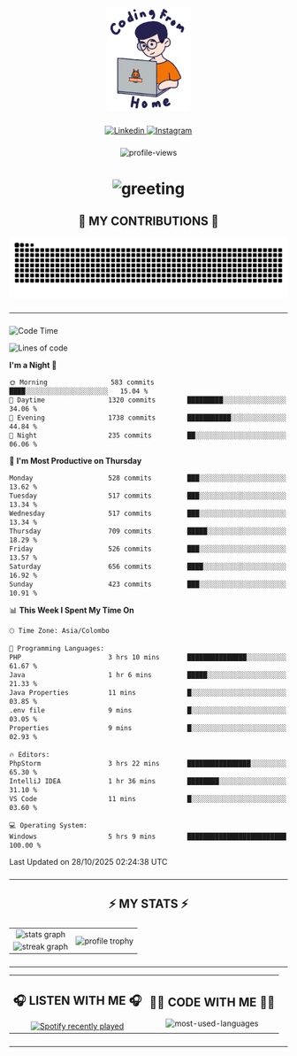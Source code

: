 <div align="center">
    <img width="150" src="./assets/top.gif" alt="top-image"/>
</div>

###    

<div align="center">
    <a href="https://www.linkedin.com/in/nureka-rodrigo/" target="_blank">
        <img src="https://user-images.githubusercontent.com/74038190/235294012-0a55e343-37ad-4b0f-924f-c8431d9d2483.gif" width="50px" alt="Linkedin"/>
    </a>
    <a href="https://www.instagram.com/nureka_rodrigo/" target="_blank">
        <img src="https://user-images.githubusercontent.com/74038190/235294013-a33e5c43-a01c-43f6-b44d-a406d8b4ab75.gif" width="50px"  alt="Instagram"/>
    </a>
</div>

###    

<div align="center">
    <img src="https://komarev.com/ghpvc/?username=nureka-rodrigo&color=blue" alt="profile-views"/>
</div> 

###    

<h1 align="center">
    <img src="https://readme-typing-svg.herokuapp.com/?font=Righteous&size=35&center=true&vCenter=true&width=500&height=70&duration=4000&lines=Hi+There!+👋;+I'm+Nureka+Rodrigo!;" alt="greeting"/>
</h1> 

###

<h2 align="center">🐍 MY CONTRIBUTIONS 🐍</h2>

<div align="center">
    <img alt="snake eating my contributions" src="https://raw.githubusercontent.com/nureka-rodrigo/nureka-rodrigo/output/github-contribution-grid-snake.svg"/>
</div> 

###

<hr/>

###

<!--START_SECTION:waka-->
![Code Time](http://img.shields.io/badge/Code%20Time-1%2C775%20hrs%2024%20mins-blue)

![Lines of code](https://img.shields.io/badge/From%20Hello%20World%20I%27ve%20Written-885.6%20thousand%20lines%20of%20code-blue)

**I'm a Night 🦉** 

```text
🌞 Morning                583 commits         ████░░░░░░░░░░░░░░░░░░░░░   15.04 % 
🌆 Daytime                1320 commits        █████████░░░░░░░░░░░░░░░░   34.06 % 
🌃 Evening                1738 commits        ███████████░░░░░░░░░░░░░░   44.84 % 
🌙 Night                  235 commits         ██░░░░░░░░░░░░░░░░░░░░░░░   06.06 % 
```
📅 **I'm Most Productive on Thursday** 

```text
Monday                   528 commits         ███░░░░░░░░░░░░░░░░░░░░░░   13.62 % 
Tuesday                  517 commits         ███░░░░░░░░░░░░░░░░░░░░░░   13.34 % 
Wednesday                517 commits         ███░░░░░░░░░░░░░░░░░░░░░░   13.34 % 
Thursday                 709 commits         █████░░░░░░░░░░░░░░░░░░░░   18.29 % 
Friday                   526 commits         ███░░░░░░░░░░░░░░░░░░░░░░   13.57 % 
Saturday                 656 commits         ████░░░░░░░░░░░░░░░░░░░░░   16.92 % 
Sunday                   423 commits         ███░░░░░░░░░░░░░░░░░░░░░░   10.91 % 
```


📊 **This Week I Spent My Time On** 

```text
🕑︎ Time Zone: Asia/Colombo

💬 Programming Languages: 
PHP                      3 hrs 10 mins       ███████████████░░░░░░░░░░   61.67 % 
Java                     1 hr 6 mins         █████░░░░░░░░░░░░░░░░░░░░   21.33 % 
Java Properties          11 mins             █░░░░░░░░░░░░░░░░░░░░░░░░   03.85 % 
.env file                9 mins              █░░░░░░░░░░░░░░░░░░░░░░░░   03.05 % 
Properties               9 mins              █░░░░░░░░░░░░░░░░░░░░░░░░   02.93 % 

🔥 Editors: 
PhpStorm                 3 hrs 22 mins       ████████████████░░░░░░░░░   65.30 % 
IntelliJ IDEA            1 hr 36 mins        ████████░░░░░░░░░░░░░░░░░   31.10 % 
VS Code                  11 mins             █░░░░░░░░░░░░░░░░░░░░░░░░   03.60 % 

💻 Operating System: 
Windows                  5 hrs 9 mins        █████████████████████████   100.00 % 
```


 Last Updated on 28/10/2025 02:24:38 UTC
<!--END_SECTION:waka-->

###

<hr/>

###

<h2 align="center">⚡ MY STATS ⚡</h2>

###    

<div align="center">
    <table>
        <tr>
            <td align="center">
                <img src="https://github-readme-stats.vercel.app/api?username=nureka-rodrigo&show_icons=true&count_private=true&theme=dark&include_all_commits=true" alt="stats graph"/>
            </td>
            <td rowspan="2" align="center">
                <img align="center" src="https://github-profile-trophy.vercel.app/?username=nureka-rodrigo&theme=darkhub&no-bg=true&margin-w=5&margin-h=5&column=3" alt="profile trophy" />
            </td>
        </tr>
        <tr>
            <td align="center">
                <img src="https://streak-stats.demolab.com?user=nureka-rodrigo&theme=dark" alt="streak graph"/>
            </td>
        </tr>
    </table>
</div> 

###

<hr/>

<div align="center">
    <table>
        <tr>
            <td align="center">
                <h2>🎧 LISTEN WITH ME 🎧</h2>
                <a href="https://open.spotify.com/user/zjqfkmbawszam1irs05fwxsls">
                    <img src="https://spotify-recently-played-readme.vercel.app/api?user=zjqfkmbawszam1irs05fwxsls&count=5&unique=true" alt="Spotify recently played"  />
                </a>
            </td>
            <td align="center">
                <h2>👨‍💻 CODE WITH ME 👨‍💻</h2>
                <img src="https://github-readme-stats.vercel.app/api/wakatime?username=@nureka99&theme=dark&compact=True&langs_count=10" alt="most-used-languages"/>
            </td>
        </tr>
    </table>
</div> 

###

<hr/>
